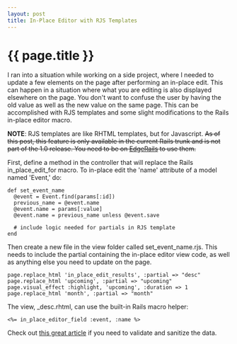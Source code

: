 ```yaml
--- 
layout: post
title: In-Place Editor with RJS Templates
---
```


{{ page.title }}
================

I ran into a situation while working on a side project, where I needed to update a few elements on the page after performing an in-place edit.  This can happen in a situation where what you are editing is also displayed elsewhere on the page.  You don't want to confuse the user by having the old value as well as the new value on the same page.  This can be accomplished with RJS templates and some slight modifications to the Rails in-place editor macro.  

**NOTE**: RJS templates are like RHTML templates, but for Javascript.  <strike>As of this post, this feature is only available in the current Rails trunk and is not part of the 1.0 release.  You need to be on [EdgeRails](http://wiki.rubyonrails.com/rails/pages/EdgeRails) to use them.</strike>

First, define a method in the controller that will replace the Rails in\_place\_edit\_for macro.  To in-place edit the 'name' attribute of a model named 'Event,' do:

	def set_event_name
	  @event = Event.find(params[:id])
	  previous_name = @event.name
	  @event.name = params[:value]
	  @event.name = previous_name unless @event.save

	  # include logic needed for partials in RJS template
	end

Then create a new file in the view folder called set\_event\_name.rjs.  This needs to include the partial containing the in-place editor view code, as well as anything else you need to update on the page.

	page.replace_html 'in_place_edit_results', :partial => "desc"
	page.replace_html 'upcoming', :partial => "upcoming"
	page.visual_effect :highlight, 'upcoming', :duration => 1
	page.replace_html 'month', :partial => "month"

The view, \_desc.rhtml, can use the built-in Rails macro helper:

	<%= in_place_editor_field :event, :name %>

Check out [this great article](http://shnoo.gr/articles/2005/12/20/ajax-the-great) if you need to validate and sanitize the data.
